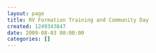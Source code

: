 ```yaml
---
layout: page
title: RV Formation Training and Community Day
created: 1249343847
date: 2009-08-03 00:00:00
categories: []
---
```


